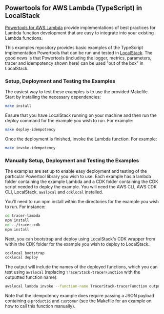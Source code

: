 ## Powertools for AWS Lambda (TypeScript) in LocalStack

[Powertools for AWS Lambda](https://docs.powertools.aws.dev/lambda/typescript/latest/) provide implementations of best practices for Lambda function development that are easy to integrate into your existing Lambda functions.

This examples repository provides basic examples of the TypeScript implementation Powertools that can be run and tested in [LocalStack](https://localstack.cloud). The good news is that Powertools (including the logger, metrics, parameters, tracer and idempotency shown here) can be used "out of the box" in LocalStack.

### Setup, Deployment and Testing the Examples

The easiest way to test these examples is to use the provided Makefile. Start by installing the necessary dependencies:

```bash
make install
```

Ensure that you have LocalStack running on your machine and then run the deploy command for the example you wish to run. For example:

```bash
make deploy-idempotency
```

Once the deployment is finished, invoke the Lambda function. For example:

```bash
make invoke-idempotency
```

### Manually Setup, Deployment and Testing the Examples

The examples are set up to enable easy deployment and testing of the particular Powertool library you wish to use. Each example has a lambda folder containing the example Lambda and a CDK folder containing the CDK script needed to deploy the example. You will need the AWS CLI, AWS CDK CLI, LocalStack, `awslocal` and `cdklocal` installed.

You'll need to run npm install within the directories for the example you wish to run. For instance:

```bash
cd tracer-lambda
npm install
cd ../tracer-cdk
npm install
```

Next, you can bootstrap and deploy using LocalStack's CDK wrapper from within the CDK folder for the example you wish to deploy to LocalStack.

```bash
cdklocal bootstrap
cdklocal deploy
```

The output will include the names of the deployed functions, which you can test using `awslocal` (replacing `TracerStack-tracerFunction` with the outputted function name):

```bash
awslocal lambda invoke --function-name TracerStack-tracerFunction output.txt
```
Note that the idempotency example does require passing a JSON payload containing a `productId` and `customer` (see the Makefile for an example on how to call this function manually).